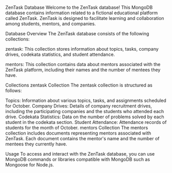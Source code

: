 ZenTask Database
Welcome to the ZenTask database! This MongoDB database contains information related to a fictional educational platform called ZenTask. ZenTask is designed to facilitate learning and collaboration among students, mentors, and companies.

Database Overview
The ZenTask database consists of the following collections:

zentask: This collection stores information about topics, tasks, company drives, codekata statistics, and student attendance.

mentors: This collection contains data about mentors associated with the ZenTask platform, including their names and the number of mentees they have.

Collections
zentask Collection
The zentask collection is structured as follows:

Topics: Information about various topics, tasks, and assignments scheduled for October.
Company Drives: Details of company recruitment drives, including the participating companies and the students who attended each drive.
Codekata Statistics: Data on the number of problems solved by each student in the codekata section.
Student Attendance: Attendance records of students for the month of October.
mentors Collection
The mentors collection includes documents representing mentors associated with ZenTask. Each document contains the mentor's name and the number of mentees they currently have.

Usage
To access and interact with the ZenTask database, you can use MongoDB commands or libraries compatible with MongoDB such as Mongoose for Node.js.
